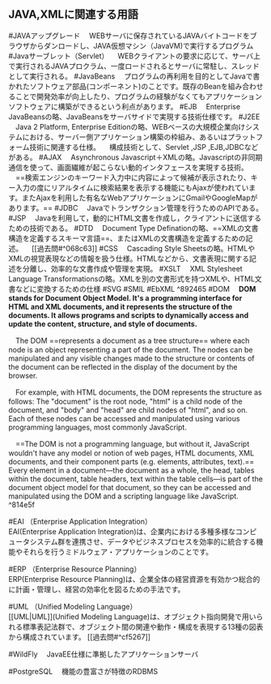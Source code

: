 ## JAVA,XMLに関連する用語
#JAVAアップグレード
　WEBサーバに保存されているJAVAバイトコードをブラウザからダンロードし、JAVA仮想マシン（JavaVM)で実行するプログラム
#Javaサーブレット（Servlet）
　WEBクライアントの要求に応じて、サーバ上で実行されるJAVAプロクラム、一度ロードされるとサーバに常駐し、スレッドとして実行される。
#JavaBeans
　プログラムの再利用を目的としてJavaで書かれたソフトウェア部品(コンポーネント)のことです。既存のBeanを組み合わせることで開発効率が向上したり、プログラムの経験がなくてもアプリケーションソフトウェアに構築ができるという利点があります。
#EJB
　Enterprise JavaBeansの略、JavaBeansをサーバサイドで実現する技術仕様です。
#J2EE
　Java 2 Platform, Enterprise Editionの略、WEBベースの大規模企業向けシステムにおける、サーバー側アプリケーション構築の枠組み、あるいはプラットフォーム技術に関連する仕様。
　構成技術として、Servlet ,JSP ,EJB,JDBCなどがある。
#AJAX
　Asynchronous Javascript＋XMLの略。Javascriptの非同期通信を使って、画面繊維が起こらない動的インタフェースを実現する技術。
　==検索エンジンのキーワード入力中に内容によって候補が表示されたり、キー入力の度にリアルタイムに検索結果を表示する機能にもAjaxが使われています。またAjaxを利用した有名なWebアプリケーションにGmailやGoogleMapがあります。==
#JDBC
　Javaでトランザクション管理を行うためのAPIである。
#JSP
　Javaを利用して，動的にHTML文書を作成し，クライアントに送信するための技術である。
#DTD
　Document Type Definationの略、==XMLの文書構造を定義するスキーマ言語==、またはXMLの文書構造を定義するための記述。
　[[過去問#^068c63]]
#CSS
　Cascading Style Sheetsの略。HTMLやXMLの視覚表現などの情報を扱う仕様。HTMLなどから、文書表現に関する記述を分離し、効率的な文書作成や管理を実現。
#XSLT
　XML Stylesheet Language Transformationsの略。XMLを別の文書形式を持つXMLや、HTML文書などに変換するための仕様
#SVG
#SMIL
#EbXML ^892465
#DOM 
　**DOM stands for Document Object Model. It's a programming interface for HTML and XML documents, and it represents the structure of the documents. It allows programs and scripts to dynamically access and update the content, structure, and style of documents.**

　The DOM ==represents a document as a tree structure== where each node is an object representing a part of the document. The nodes can be manipulated and any visible changes made to the structure or contents of the document can be reflected in the display of the document by the browser.

　For example, with HTML documents, the DOM represents the structure as follows: The "document" is the root node, "html" is a child node of the document, and "body" and "head" are child nodes of "html", and so on. Each of these nodes can be accessed and manipulated using various programming languages, most commonly JavaScript.

　==The DOM is not a programming language, but without it, JavaScript wouldn't have any model or notion of web pages, HTML documents, XML documents, and their component parts (e.g. elements, attributes, text).== Every element in a document—the document as a whole, the head, tables within the document, table headers, text within the table cells—is part of the document object model for that document, so they can be accessed and manipulated using the DOM and a scripting language like JavaScript. ^814e5f

#EAI （Enterprise Application Integration）  
    EAI(Enterprise Application Integration)は、企業内における多種多様なコンピュータシステム群を連携させ、データやビジネスプロセスを効率的に統合する機能やそれらを行うミドルウェア・アプリケーションのことです。

#ERP （Enterprise Resource Planning）  
    ERP(Enterprise Resource Planning)は、企業全体の経営資源を有効かつ総合的に計画・管理し、経営の効率化を図るための手法です。

#UML （Unified Modeling Language）  
    [[UML|UML]](Unified Modeling Language)は、オブジェクト指向開発で用いられる標準表記法群で、オブジェクト間の関連や動作・構成を表現する13種の図表から構成されています。
    [[過去問#^cf5267]]

#WildFly
　JavaEE仕様に準拠したアプリケーションサーバ

#PostgreSQL
　機能の豊富さが特徴のRDBMS
